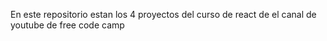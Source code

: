 En este repositorio estan los 4 proyectos del curso de react de el canal de youtube de free code camp

